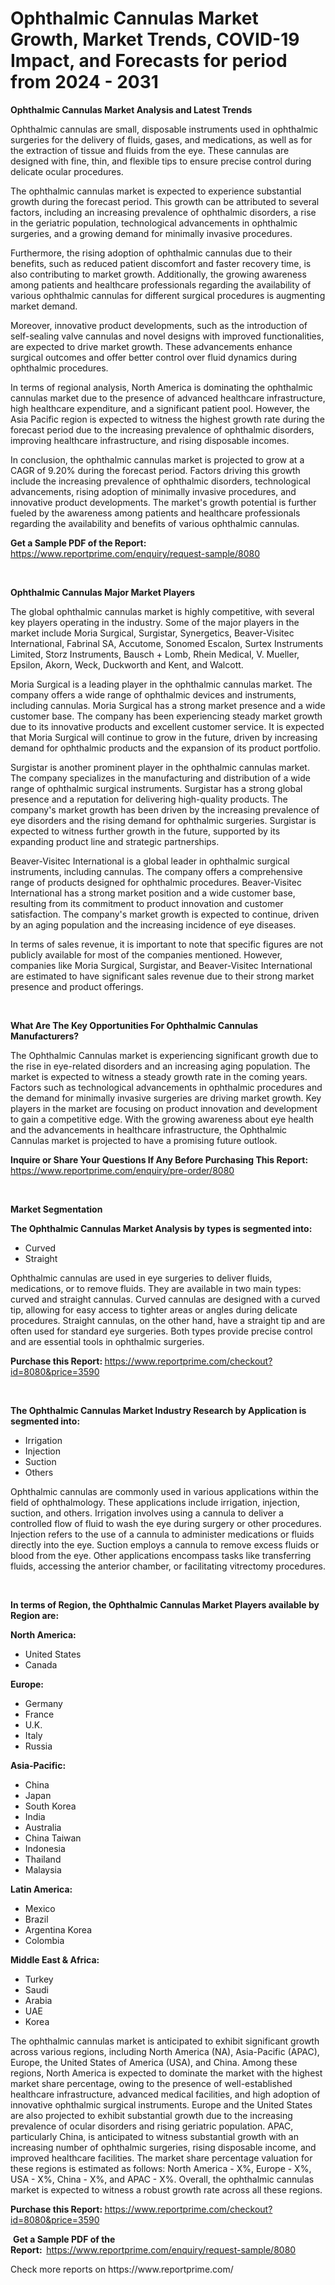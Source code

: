 <p><h1>Ophthalmic Cannulas Market Growth, Market Trends, COVID-19 Impact, and Forecasts for period from 2024 - 2031</h1></p><p><strong>Ophthalmic Cannulas Market Analysis and Latest Trends</strong></p>
<p><p>Ophthalmic cannulas are small, disposable instruments used in ophthalmic surgeries for the delivery of fluids, gases, and medications, as well as for the extraction of tissue and fluids from the eye. These cannulas are designed with fine, thin, and flexible tips to ensure precise control during delicate ocular procedures.</p><p>The ophthalmic cannulas market is expected to experience substantial growth during the forecast period. This growth can be attributed to several factors, including an increasing prevalence of ophthalmic disorders, a rise in the geriatric population, technological advancements in ophthalmic surgeries, and a growing demand for minimally invasive procedures.</p><p>Furthermore, the rising adoption of ophthalmic cannulas due to their benefits, such as reduced patient discomfort and faster recovery time, is also contributing to market growth. Additionally, the growing awareness among patients and healthcare professionals regarding the availability of various ophthalmic cannulas for different surgical procedures is augmenting market demand.</p><p>Moreover, innovative product developments, such as the introduction of self-sealing valve cannulas and novel designs with improved functionalities, are expected to drive market growth. These advancements enhance surgical outcomes and offer better control over fluid dynamics during ophthalmic procedures.</p><p>In terms of regional analysis, North America is dominating the ophthalmic cannulas market due to the presence of advanced healthcare infrastructure, high healthcare expenditure, and a significant patient pool. However, the Asia Pacific region is expected to witness the highest growth rate during the forecast period due to the increasing prevalence of ophthalmic disorders, improving healthcare infrastructure, and rising disposable incomes.</p><p>In conclusion, the ophthalmic cannulas market is projected to grow at a CAGR of 9.20% during the forecast period. Factors driving this growth include the increasing prevalence of ophthalmic disorders, technological advancements, rising adoption of minimally invasive procedures, and innovative product developments. The market's growth potential is further fueled by the awareness among patients and healthcare professionals regarding the availability and benefits of various ophthalmic cannulas.</p></p>
<p><strong>Get a Sample PDF of the Report:&nbsp;</strong> <a href="https://www.reportprime.com/enquiry/request-sample/8080">https://www.reportprime.com/enquiry/request-sample/8080</a></p>
<p>&nbsp;</p>
<p><strong>Ophthalmic Cannulas Major Market Players</strong></p>
<p><p>The global ophthalmic cannulas market is highly competitive, with several key players operating in the industry. Some of the major players in the market include Moria Surgical, Surgistar, Synergetics, Beaver-Visitec International, Fabrinal SA, Accutome, Sonomed Escalon, Surtex Instruments Limited, Storz Instruments, Bausch + Lomb, Rhein Medical, V. Mueller, Epsilon, Akorn, Weck, Duckworth and Kent, and Walcott.</p><p>Moria Surgical is a leading player in the ophthalmic cannulas market. The company offers a wide range of ophthalmic devices and instruments, including cannulas. Moria Surgical has a strong market presence and a wide customer base. The company has been experiencing steady market growth due to its innovative products and excellent customer service. It is expected that Moria Surgical will continue to grow in the future, driven by increasing demand for ophthalmic products and the expansion of its product portfolio.</p><p>Surgistar is another prominent player in the ophthalmic cannulas market. The company specializes in the manufacturing and distribution of a wide range of ophthalmic surgical instruments. Surgistar has a strong global presence and a reputation for delivering high-quality products. The company's market growth has been driven by the increasing prevalence of eye disorders and the rising demand for ophthalmic surgeries. Surgistar is expected to witness further growth in the future, supported by its expanding product line and strategic partnerships.</p><p>Beaver-Visitec International is a global leader in ophthalmic surgical instruments, including cannulas. The company offers a comprehensive range of products designed for ophthalmic procedures. Beaver-Visitec International has a strong market position and a wide customer base, resulting from its commitment to product innovation and customer satisfaction. The company's market growth is expected to continue, driven by an aging population and the increasing incidence of eye diseases.</p><p>In terms of sales revenue, it is important to note that specific figures are not publicly available for most of the companies mentioned. However, companies like Moria Surgical, Surgistar, and Beaver-Visitec International are estimated to have significant sales revenue due to their strong market presence and product offerings.</p></p>
<p>&nbsp;</p>
<p><strong>What Are The Key Opportunities For Ophthalmic Cannulas Manufacturers?</strong></p>
<p><p>The Ophthalmic Cannulas market is experiencing significant growth due to the rise in eye-related disorders and an increasing aging population. The market is expected to witness a steady growth rate in the coming years. Factors such as technological advancements in ophthalmic procedures and the demand for minimally invasive surgeries are driving market growth. Key players in the market are focusing on product innovation and development to gain a competitive edge. With the growing awareness about eye health and the advancements in healthcare infrastructure, the Ophthalmic Cannulas market is projected to have a promising future outlook.</p></p>
<p><strong>Inquire or Share Your Questions If Any Before Purchasing This Report:</strong> <a href="https://www.reportprime.com/enquiry/pre-order/8080">https://www.reportprime.com/enquiry/pre-order/8080</a></p>
<p>&nbsp;</p>
<p><strong>Market Segmentation</strong></p>
<p><strong>The Ophthalmic Cannulas Market Analysis by types is segmented into:</strong></p>
<p><ul><li>Curved</li><li>Straight</li></ul></p>
<p><p>Ophthalmic cannulas are used in eye surgeries to deliver fluids, medications, or to remove fluids. They are available in two main types: curved and straight cannulas. Curved cannulas are designed with a curved tip, allowing for easy access to tighter areas or angles during delicate procedures. Straight cannulas, on the other hand, have a straight tip and are often used for standard eye surgeries. Both types provide precise control and are essential tools in ophthalmic surgeries.</p></p>
<p><strong>Purchase this Report:&nbsp;</strong><a href="https://www.reportprime.com/checkout?id=8080&price=3590">https://www.reportprime.com/checkout?id=8080&price=3590</a></p>
<p>&nbsp;</p>
<p><strong>The Ophthalmic Cannulas Market Industry Research by Application is segmented into:</strong></p>
<p><ul><li>Irrigation</li><li>Injection</li><li>Suction</li><li>Others</li></ul></p>
<p><p>Ophthalmic cannulas are commonly used in various applications within the field of ophthalmology. These applications include irrigation, injection, suction, and others. Irrigation involves using a cannula to deliver a controlled flow of fluid to wash the eye during surgery or other procedures. Injection refers to the use of a cannula to administer medications or fluids directly into the eye. Suction employs a cannula to remove excess fluids or blood from the eye. Other applications encompass tasks like transferring fluids, accessing the anterior chamber, or facilitating vitrectomy procedures.</p></p>
<p>&nbsp;</p>
<p><strong>In terms of Region, the Ophthalmic Cannulas Market Players available by Region are:</strong></p>
<p>
    <p> <strong> North America: </strong>
        <ul>
            <li>United States</li>
            <li>Canada</li>
        </ul>
        </p> 
    <p> <strong> Europe: </strong>
        <ul>
            <li>Germany</li>
            <li>France</li>
            <li>U.K.</li>
            <li>Italy</li>
            <li>Russia</li>
        </ul>
        </p> 
    <p> <strong> Asia-Pacific: </strong>
        <ul>
            <li>China</li>
            <li>Japan</li>
            <li>South Korea</li>
            <li>India</li>
            <li>Australia</li>
            <li>China Taiwan</li>
            <li>Indonesia</li>
            <li>Thailand</li>
            <li>Malaysia</li>
        </ul>
        </p> 
    <p> <strong> Latin America: </strong>
        <ul>
            <li>Mexico</li>
            <li>Brazil</li>
            <li>Argentina Korea</li>
            <li>Colombia</li>
        </ul>
        </p> 
    <p> <strong> Middle East & Africa: </strong>
        <ul>
            <li>Turkey</li>
            <li>Saudi</li>
            <li>Arabia</li>
            <li>UAE</li>
            <li>Korea</li>
        </ul>
    </p>
    </p>
<p><p>The ophthalmic cannulas market is anticipated to exhibit significant growth across various regions, including North America (NA), Asia-Pacific (APAC), Europe, the United States of America (USA), and China. Among these regions, North America is expected to dominate the market with the highest market share percentage, owing to the presence of well-established healthcare infrastructure, advanced medical facilities, and high adoption of innovative ophthalmic surgical instruments. Europe and the United States are also projected to exhibit substantial growth due to the increasing prevalence of ocular disorders and rising geriatric population. APAC, particularly China, is anticipated to witness substantial growth with an increasing number of ophthalmic surgeries, rising disposable income, and improved healthcare facilities. The market share percentage valuation for these regions is estimated as follows: North America - X%, Europe - X%, USA - X%, China - X%, and APAC - X%. Overall, the ophthalmic cannulas market is expected to witness a robust growth rate across all these regions.</p></p>
<p><strong>Purchase this Report: </strong><a href="https://www.reportprime.com/checkout?id=8080&price=3590">https://www.reportprime.com/checkout?id=8080&price=3590</a></p>
<p>&nbsp;<strong>Get a Sample PDF of the Report:&nbsp;&nbsp;</strong><a href="https://www.reportprime.com/enquiry/request-sample/8080">https://www.reportprime.com/enquiry/request-sample/8080</a></p>
<p><strong></strong></p>
<p>Check more reports on https://www.reportprime.com/</p>